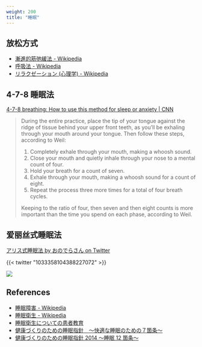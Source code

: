 ```yaml
---
weight: 200
title: "睡眠"
---
```


## 放松方式

- [漸進的筋弛緩法 - Wikipedia](https://ja.wikipedia.org/wiki/%E6%BC%B8%E9%80%B2%E7%9A%84%E7%AD%8B%E5%BC%9B%E7%B7%A9%E6%B3%95)
- [呼吸法 - Wikipedia](https://ja.wikipedia.org/wiki/%E5%91%BC%E5%90%B8%E6%B3%95)
- [リラクゼーション (心理学) - Wikipedia](https://ja.wikipedia.org/wiki/%E3%83%AA%E3%83%A9%E3%82%AF%E3%82%BC%E3%83%BC%E3%82%B7%E3%83%A7%E3%83%B3_(%E5%BF%83%E7%90%86%E5%AD%A6))

## 4-7-8 睡眠法

[4-7-8 breathing: How to use this method for sleep or anxiety | CNN](https://edition.cnn.com/2022/09/16/health/4-7-8-breathing-technique-relaxing-wellness/index.html)

> During the entire practice, place the tip of your tongue against the ridge of tissue behind your upper front teeth, as you’ll be exhaling through your mouth around your tongue. Then follow these steps, according to Weil: 
> 
> 1. Completely exhale through your mouth, making a whoosh sound.
> 1. Close your mouth and quietly inhale through your nose to a mental count of four.
> 1. Hold your breath for a count of seven.
> 1. Exhale through your mouth, making a whoosh sound for a count of eight.
> 1. Repeat the process three more times for a total of four breath cycles.
> 
> Keeping to the ratio of four, then seven and then eight counts is more important than the time you spend on each phase, according to Weil. 


## 爱丽丝式睡眠法

[アリス式睡眠法 by おのでらさん on Twitter](https://twitter.com/onoderasan001/status/1033358104388227072)

{{< twitter "1033358104388227072" >}}

![](/img/sleeping_alice_sleeping_method.jpg)


## References

- [睡眠障害 - Wikipedia](https://ja.wikipedia.org/wiki/%E7%9D%A1%E7%9C%A0%E9%9A%9C%E5%AE%B3)
- [睡眠衛生 - Wikipedia](https://ja.wikipedia.org/wiki/%E7%9D%A1%E7%9C%A0%E8%A1%9B%E7%94%9F)
- [睡眠衛生についての患者教育](https://www.uptodate.com/contents/behavioral-and-pharmacologic-therapies-for-chronic-insomnia-in-adults)
- [健康づくりのための睡眠指針　～快適な睡眠のための７箇条～](https://www.mhlw.go.jp/shingi/2003/03/s0331-3.html)
- [健康づくりのための睡眠指針 2014 ～睡眠 12 箇条～](https://www.mhlw.go.jp/file/06-Seisakujouhou-10900000-Kenkoukyoku/0000047221.pdf)



<!-- ### まとめ
- 何があっても朝に起きる
- 就寝前はディスプレイ作業をしない
- 昼食後はカフェインを避ける
- ベッド周りの環境を整える

### 睡眠卫生
- 只要有必要休息（成人通常需要七到八个小时），然后起床
- 保持定期睡眠时间表，特别是早上经常起床时间
- 尽量不要强迫睡觉
- 午饭后避免含咖啡因的饮料
- 避免在就寝时间附近饮酒（例如，傍晚和傍晚）
- 避免吸烟或吸入其他尼古丁，特别是在晚上
- 根据需要调整卧室环境以减少刺激（例如，减少环境光线，关闭电视或收音机）
- 避免在睡觉前长时间使用发光屏幕（笔记本电脑，平板电脑，智能手机，电子书）
- 在睡前解决顾虑或担忧
- 定期锻炼至少20分钟，最好超过4到5小时或睡前
- 避免白天小睡，特别是如果他们超过20至30分钟

## まとめ

- 最適な睡眠時間は個人差があり、年齢を重ねると減っていくのが普通。
- 就寝の４時間前以降のカフェインや寝酒に注意。４時間以降の夜食は軽めに。
- 不快な音や光を防ぐ、寝具を工夫といった睡眠環境づくり。
- 睡眠前にリラックスできる生活習慣。ぬるめの入浴を推奨。
- 無理に寝床につくとかえって目が覚めてしまったり熟睡感が減るので、眠くなってから寝床につく。
- 同じ時刻に毎日起床し、起床後は雨天でも窓際で日光を浴びて、眠い場合は20～30分の短い昼寝でやりすごす。
- 睡眠で困ったら専門家に相談する。

### 快適な睡眠でいきいき健康生活

快適な睡眠で、疲労回復・ストレス解消・事故防止
睡眠に問題があると、高血圧、心臓病、脳卒中など生活習慣病のリスクが上昇
快適な睡眠をもたらす生活習慣
　～定期的な運動習慣は熟睡をもたらす
　～朝食は心と体のめざめに重要、夜食はごく軽く

### 睡眠は人それぞれ、日中元気はつらつが快適な睡眠のバロメーター

自分にあった睡眠時間があり、８時間にこだわらない
寝床で長く過ごしすぎると熟睡感が減る
年齢を重ねると睡眠時間は短くなるのが普通

### 快適な睡眠は、自ら創り出す

夕食後のカフェイン摂取は寝付きを悪くする
「睡眠薬代わりの寝酒」は、睡眠の質を悪くする
不快な音や光を防ぐ環境づくり、自分にあった寝具の工夫

### 眠る前に自分なりのリラックス法、眠ろうとする意気込みが頭をさえさせる

軽い読書、音楽、香り、ストレッチなどでリラックス
自然に眠たくなってから寝床に就く、眠ろうと意気込むとかえって逆効果
ぬるめの入浴で寝付き良く

### 目が覚めたら日光を取り入れて、体内時計をスイッチオン

同じ時刻に毎日起床
早起きが早寝に通じる
休日に遅くまで寝床で過ごすと、翌日の朝がつらくなる

### 午後の眠気をやりすごす

短い昼寝でリフレッシュ、昼寝をするなら午後３時前の20～30分
夕方以降の昼寝は夜の睡眠に悪影響
長い昼寝はかえってぼんやりのもと

### 睡眠障害は、専門家に相談

睡眠障害は、「体や心の病気」のサインのことがある
寝付けない、熟睡感がない、充分眠っても日中の眠気が強い時は要注意
睡眠中の激しいいびき、足のむずむず感、歯ぎしりも要注意

 -->

